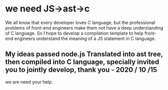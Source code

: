 # we need JS->ast->c

We all know that every developer loves C language, but the professional problems of front-end engineers make them not have a deep understanding of C language. So I hope to develop a compilation template to help front-end engineers understand the meaning of a JS statement in C language.

## My ideas passed node.js Translated into ast tree, then compiled into C language, specially invited you to jointly develop, thank you - 2020 / 10 /15

we are need your help.